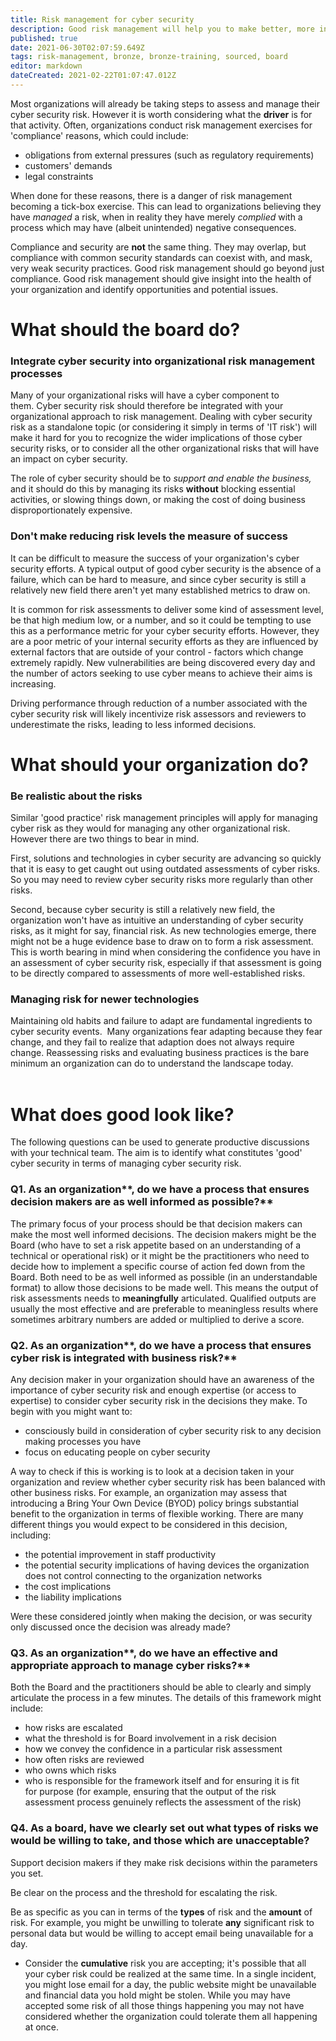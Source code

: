 ```yaml
---
title: Risk management for cyber security
description: Good risk management will help you to make better, more informed decisions about your cyber security.
published: true
date: 2021-06-30T02:07:59.649Z
tags: risk-management, bronze, bronze-training, sourced, board
editor: markdown
dateCreated: 2021-02-22T01:07:47.012Z
---
```


Most organizations will already be taking steps to assess and manage their cyber security risk. However it is worth considering what the **driver** is for that activity. Often, organizations conduct risk management exercises for 'compliance' reasons, which could include:

-   obligations from external pressures (such as regulatory requirements)
-   customers' demands
-   legal constraints

When done for these reasons, there is a danger of risk management becoming a tick-box exercise. This can lead to organizations believing they have *managed* a risk, when in reality they have merely *complied* with a process which may have (albeit unintended) negative consequences.

Compliance and security are **not** the same thing. They may overlap, but compliance with common security standards can coexist with, and mask, very weak security practices. Good risk management should go beyond just compliance. Good risk management should give insight into the health of your organization and identify opportunities and potential issues. 

# What should the board do?

### **Integrate cyber security into** organizational **risk management processes**

Many of your organizational risks will have a cyber component to them. Cyber security risk should therefore be integrated with your organizational approach to risk management. Dealing with cyber security risk as a standalone topic (or considering it simply in terms of 'IT risk') will make it hard for you to recognize the wider implications of those cyber security risks, or to consider all the other organizational risks that will have an impact on cyber security.

The role of cyber security should be to *support and enable the business,* and it should do this by managing its risks **without** blocking essential activities, or slowing things down, or making the cost of doing business disproportionately expensive.

###   **Don't make reducing risk levels the measure of success**

It can be difficult to measure the success of your organization's cyber security efforts. A typical output of good cyber security is the absence of a failure, which can be hard to measure, and since cyber security is still a relatively new field there aren't yet many established metrics to draw on.

It is common for risk assessments to deliver some kind of assessment level, be that high medium low, or a number, and so it could be tempting to use this as a performance metric for your cyber security efforts. However, they are a poor metric of your internal security efforts as they are influenced by external factors that are outside of your control - factors which change extremely rapidly. New vulnerabilities are being discovered every day and the number of actors seeking to use cyber means to achieve their aims is increasing.  

Driving performance through reduction of a number associated with the cyber security risk will likely incentivize risk assessors and reviewers to underestimate the risks, leading to less informed decisions. 

# What should your organization do?

### **Be realistic about the risks**

Similar 'good practice' risk management principles will apply for managing cyber risk as they would for managing any other organizational risk. However there are two things to bear in mind.

First, solutions and technologies in cyber security are advancing so quickly that it is easy to get caught out using outdated assessments of cyber risks. So you may need to review cyber security risks more regularly than other risks.

Second, because cyber security is still a relatively new field, the organization won't have as intuitive an understanding of cyber security risks, as it might for say, financial risk. As new technologies emerge, there might not be a huge evidence base to draw on to form a risk assessment. This is worth bearing in mind when considering the confidence you have in an assessment of cyber security risk, especially if that assessment is going to be directly compared to assessments of more well-established risks. 

### **Managing risk for newer technologies**

Maintaining old habits and failure to adapt are fundamental ingredients to cyber security events.  Many organizations fear adapting because they fear change, and they fail to realize that adaption does not always require change. Reassessing risks and evaluating business practices is the bare minimum an organization can do to understand the landscape today.   
 

# What does good look like?

The following questions can be used to generate productive discussions with your technical team. The aim is to identify what constitutes 'good' cyber security in terms of managing cyber security risk.

###   **Q1. As an** organization**, do we have a process that ensures decision makers are as well informed as possible?**

The primary focus of your process should be that decision makers can make the most well informed decisions. The decision makers might be the Board (who have to set a risk appetite based on an understanding of a technical or operational risk) or it might be the practitioners who need to decide how to implement a specific course of action fed down from the Board. Both need to be as well informed as possible (in an understandable format) to allow those decisions to be made well. This means the output of risk assessments needs to **meaningfully** articulated. Qualified outputs are usually the most effective and are preferable to meaningless results where sometimes arbitrary numbers are added or multiplied to derive a score.

###   **Q2. As an** organization**, do we have a process that ensures cyber risk is integrated with business risk?**

Any decision maker in your organization should have an awareness of the importance of cyber security risk and enough expertise (or access to expertise) to consider cyber security risk in the decisions they make. To begin with you might want to:

-   consciously build in consideration of cyber security risk to any decision making processes you have
-   focus on educating people on cyber security

A way to check if this is working is to look at a decision taken in your organization and review whether cyber security risk has been balanced with other business risks. For example, an organization may assess that introducing a Bring Your Own Device (BYOD) policy brings substantial benefit to the organization in terms of flexible working. There are many different things you would expect to be considered in this decision, including:

-   the potential improvement in staff productivity
-   the potential security implications of having devices the organization does not control connecting to the organization networks
-   the cost implications
-   the liability implications

Were these considered jointly when making the decision, or was security only discussed once the decision was already made?

###   **Q3. As an** organization**, do we have an effective and appropriate approach to manage cyber risks?**

Both the Board and the practitioners should be able to clearly and simply articulate the process in a few minutes. The details of this framework might include:

-   how risks are escalated
-   what the threshold is for Board involvement in a risk decision
-   how we convey the confidence in a particular risk assessment
-   how often risks are reviewed
-   who owns which risks
-   who is responsible for the framework itself and for ensuring it is fit for purpose (for example, ensuring that the output of the risk assessment process genuinely reflects the assessment of the risk)

###   **Q4. As a board, have we clearly set out what types of risks we would be willing to take, and those which are unacceptable?**

Support decision makers if they make risk decisions within the parameters you set.

Be clear on the process and the threshold for escalating the risk.

Be as specific as you can in terms of the **types** of risk and the **amount** of risk. For example, you might be unwilling to tolerate **any** significant risk to personal data but would be willing to accept email being unavailable for a day.

-   Consider the **cumulative** risk you are accepting; it's possible that all your cyber risk could be realized at the same time. In a single incident, you might lose email for a day, the public website might be unavailable and financial data you hold might be stolen. While you may have accepted some risk of all those things happening you may not have considered whether the organization could tolerate them all happening at once.